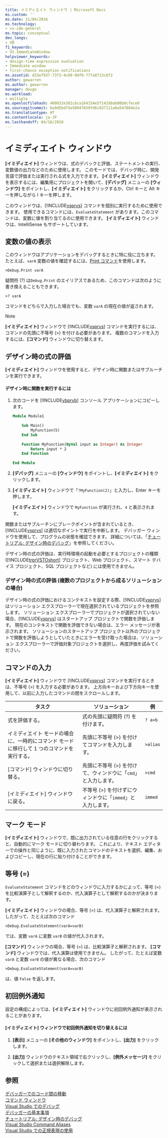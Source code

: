 ```yaml
---
title: イミディエイト ウィンドウ | Microsoft Docs
ms.custom: ''
ms.date: 11/04/2016
ms.technology:
- vs-ide-general
ms.topic: conceptual
dev_langs:
- VB
f1_keywords:
- VS.ImmediateWindow
helpviewer_keywords:
- design-time expression evaluation
- Immediate window
- first-chance exception notifications
ms.assetid: d33e7937-73f3-4c69-9df0-777a8713c6f2
author: gewarren
ms.author: gewarren
manager: douge
ms.workload:
- multiple
ms.openlocfilehash: 400032e381cbca164334e5f142d8ab08b8cfece0
ms.sourcegitcommit: 6a9d5bd75e50947659fd6c837111a6a547884e2a
ms.translationtype: HT
ms.contentlocale: ja-JP
ms.lasthandoff: 04/16/2018
---
```

# <a name="immediate-window"></a>イミディエイト ウィンドウ
**[イミディエイト]** ウィンドウは、式のデバックと評価、ステートメントの実行、変数値の出力などのために使用します。 このモードでは、デバッグ時に、開発言語で評価または実行される式を入力できます。 **[イミディエイト]** ウィンドウを表示するには、編集用にプロジェクトを開いて、**[デバッグ]** メニューの **[ウィンドウ]** をポイントし、**[イミディエイト]** をクリックするか、Ctrl キーと Alt キーを押しながら I キーを押します。  
  
 このウィンドウは、[!INCLUDE[vsprvs](../../code-quality/includes/vsprvs_md.md)] コマンドを個別に実行するために使用できます。 使用できるコマンドには、`EvaluateStatement` があります。このコマンドは、変数に値を割り当てるのに使用できます。 **[イミディエイト]** ウィンドウは、IntelliSense もサポートしています。  
  
## <a name="displaying-the-values-of-variables"></a>変数の値の表示  
 このウィンドウはアプリケーションをデバッグするときに特に役に立ちます。 たとえば、`varA` 変数の値を確認するには、[Print コマンド](../../ide/reference/print-command.md)を使用します。  
  
```  
>Debug.Print varA  
```  
  
 疑問符 (?) は`Debug.Print` のエイリアスであるため、このコマンドは次のように書き換えることもできます。  
  
```  
>? varA  
```  
  
 コマンドをどちらで入力した場合でも、変数 `varA` の現在の値が返されます。  
  
> [!NOTE]
>  **[イミディエイト]** ウィンドウで [!INCLUDE[vsprvs](../../code-quality/includes/vsprvs_md.md)] コマンドを実行するには、コマンドの先頭に不等号 (>) を付ける必要があります。 複数のコマンドを入力するには、**[コマンド]** ウィンドウに切り替えます。  
  
## <a name="design-time-expression-evaluation"></a>デザイン時の式の評価  
 **[イミディエイト]** ウィンドウを使用すると、デザイン時に関数またはサブルーチンを実行できます。  
  
#### <a name="to-execute-a-function-at-design-time"></a>デザイン時に関数を実行するには  
  
1.  次のコードを [!INCLUDE[vbprvb](../../code-quality/includes/vbprvb_md.md)] コンソール アプリケーションにコピーします。  
  
    ```vb
    Module Module1  
  
        Sub Main()  
            MyFunction(5)  
        End Sub  
  
        Function MyFunction(ByVal input as Integer) As Integer  
            Return input * 2  
        End Function  
  
    End Module  
    ```  
  
2.  **[デバッグ]** メニューの **[ウィンドウ]** をポイントし、**[イミディエイト]** をクリックします。  
  
3.  **[イミディエイト]** ウィンドウで「`?MyFunction(2)`」と入力し、Enter キーを押します。  
  
     **[イミディエイト]** ウィンドウで `MyFunction` が実行され、`4` と表示されます。  
  
関数またはサブルーチンにブレークポイントが含まれているとき、[!INCLUDE[vsprvs](../../code-quality/includes/vsprvs_md.md)] は適切なポイントで実行を中断します。 デバッガー ウィンドウを使用して、プログラムの状態を確認できます。 詳細については、「[チュートリアル: デザイン時のデバッグ](../../debugger/walkthrough-debugging-at-design-time.md)」を参照してください。  
  
デザイン時の式の評価は、実行時環境の起動を必要とするプロジェクトの種類 ([!INCLUDE[trprVSTOshort](../../ide/reference/includes/trprvstoshort_md.md)] プロジェクト、Web プロジェクト、スマート デバイス プロジェクト、SQL プロジェクトなど) には使用できません。  
  
### <a name="design-time-expression-evaluation-in-multi-project-solutions"></a>デザイン時の式の評価 (複数のプロジェクトから成るソリューションの場合)  
 デザイン時の式の評価におけるコンテキストを設定する際、[!INCLUDE[vsprvs](../../code-quality/includes/vsprvs_md.md)] はソリューション エクスプローラーで現在選択されているプロジェクトを参照します。 ソリューション エクスプローラーでプロジェクトが選択されていない場合、[!INCLUDE[vsprvs](../../code-quality/includes/vsprvs_md.md)] はスタートアップ プロジェクトで関数を評価します。 現在のコンテキストで関数を評価できない場合は、エラー メッセージが表示されます。 ソリューションのスタートアップ プロジェクト以外のプロジェクトで関数を評価しようとしていたときにエラーを受け取った場合は、ソリューション エクスプローラーで評価対象プロジェクトを選択し、再度評価を試みてください。  
  
## <a name="entering-commands"></a>コマンドの入力  
 **[イミディエイト]** ウィンドウで [!INCLUDE[vsprvs](../../code-quality/includes/vsprvs_md.md)] コマンドを実行するときは、不等号 (>) を入力する必要があります。 上方向キーおよび下方向キーを使用して、以前に入力したコマンドの間をスクロールします。  
  
|タスク|ソリューション|例|  
|----------|--------------|-------------|  
|式を評価する。|式の先頭に疑問符 (?) を付けます。|`? a+b`|  
|イミディエイト モードの場合に、一時的にコマンド モードに移行して 1 つのコマンドを実行する。|先頭に不等号 (>) を付けてコマンドを入力します。|`>alias`|  
|[コマンド] ウィンドウに切り替る。|先頭に不等号 (>) を付けて、ウィンドウに「`cmd`」と入力します。|`>cmd`|  
|[イミディエイト] ウィンドウに戻る。|不等号 (>) を付けずにウィンドウに「`immed`」と入力します。|`immed`|  
  
## <a name="mark-mode"></a>マーク モード  
 **[イミディエイト]** ウィンドウで、既に出力されている任意の行をクリックすると、自動的にマーク モードに切り替わります。 これにより、テキスト エディターでの操作と同じように、既に入力されたコマンドのテキストを選択、編集、およびコピーし、現在の行に貼り付けることができます。  
  
## <a name="the-equals--sign"></a>等号 (=)  
 `EvaluateStatement` コマンドをどのウィンドウに入力するかによって、等号 (=) を比較演算子として解釈するのか、代入演算子として解釈するのかが決まります。  
  
 **[イミディエイト]** ウィンドウの場合、等号 (=) は、代入演算子と解釈されます。 したがって、たとえば次のコマンド  
  
```  
>Debug.EvaluateStatement(varA=varB)  
```  
  
 では、変数 `varA` に変数 `varB` の値が代入されます。  
  
 **[コマンド]** ウィンドウの場合、等号 (=) は、比較演算子と解釈されます。 **[コマンド]** ウィンドウでは、代入演算は使用できません。 したがって、たとえば変数 `varA` と変数 `varB` の値が異なる場合、次のコマンド  
  
```  
>Debug.EvaluateStatement(varA=varB)  
```  
  
 は、値 `False` を返します。  
  
## <a name="first-chance-exception-notifications"></a>初回例外通知  
 設定の構成によっては、**[イミディエイト]** ウィンドウに初回例外通知が表示されることがあります。  
  
#### <a name="to-toggle-first-chance-exception-notifications-in-the-immediate-window"></a>[イミディエイト] ウィンドウで初回例外通知を切り替えるには  
  
1.  **[表示]** メニューの **[その他のウィンドウ]** をポイントし、**[出力]** をクリックします。  
  
2.  **[出力]** ウィンドウのテキスト領域で右クリックし、**[例外メッセージ]** をクリックして選択または選択解除します。  
  
## <a name="see-also"></a>参照  
 [デバッガーでのコード間の移動](../../debugger/navigating-through-code-with-the-debugger.md)   
 [コマンド ウィンドウ](../../ide/reference/command-window.md)   
 [Visual Studio でのデバッグ](../../debugger/debugging-in-visual-studio.md)   
 [デバッガーの基本事項](../../debugger/debugger-basics.md)   
 [チュートリアル: デザイン時のデバッグ](../../debugger/walkthrough-debugging-at-design-time.md)   
 [Visual Studio Command Aliases](../../ide/reference/visual-studio-command-aliases.md)   
 [Visual Studio での正規表現の使用](../../ide/using-regular-expressions-in-visual-studio.md)